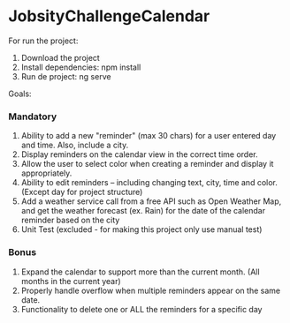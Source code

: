 # JobsityChallengeCalendar

For run the project:

1. Download the project
1. Install dependencies: npm install
1. Run de project: ng serve


Goals:

### Mandatory

1. Ability to add a new "reminder" (max 30 chars) for a user entered day and time. Also,
include a city.
1. Display reminders on the calendar view in the correct time order.
1. Allow the user to select color when creating a reminder and display it appropriately.
1. Ability to edit reminders – including changing text, city, time and color. (Except day for project structure)
1. Add a weather service call from a free API such as Open Weather Map, and get the
   weather forecast (ex. Rain) for the date of the calendar reminder based on the city
1. Unit Test (excluded - for making this project only use manual test)

### Bonus
1. Expand the calendar to support more than the current month. (All months in the current year)
1. Properly handle overflow when multiple reminders appear on the same date.
1. Functionality to delete one or ALL the reminders for a specific day
